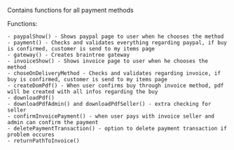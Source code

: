 Contains functions for all payment methods

Functions:
    
    - paypalShow() - Shows paypal page to user when he chooses the method
    - payment() - Checks and validates everything regarding paypal, if buy is confirmed, customer is send to my items page
    - gateway() - Creates braintree gateway
    - invoiceShow() - Shows invoice page to user when he chooses the method
    - choseOnDeliveryMethod - Checks and validates regarding invoice, if buy is confirmed, customer is send to my items page
    - createDomPdf() - When user confirms buy through invoice method, pdf will be created with all infos regarding the buy
    - downloadPdf()
    - downloadPdfAdmin() and downloadPdfSeller() - extra checking for seller
    - confirmInvoicePayment() - when user pays with invoice seller and admin can confirm the payment
    - deletePaymentTransaction() - option to delete payment transaction if problem occures 
    - returnPathToInvoice()